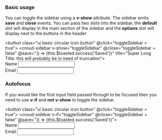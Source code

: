 ### Basic usage
You can toggle the sidebar using a **v-show** attribute. The sidebar emits **save** and **close** events. You can pass two slots into the sidebar, the **default** slot will display in the main section of the sidebar and the **options** slot will display next to the buttons in the header
    <div>
        <button class="ui basic circular icon button" @click="toggleSidebar = true">
            <i class="blue edit icon"></i>
        </button>
        <croud-sidebar v-show="toggleSidebar" @close="toggleSidebar = false" @save="() => {this.$toasted.success('Saved')}" title="Super Long Title: this will probably be in need of truncation">
            <croud-overflow-menu slot="options"  :options="[{name: 'Delete', method() {}, icon: 'close'}]"></croud-overflow-menu>
            <div class="ui very padded basic segment">
                <div class="ui form">
                    <div class="field">
                        <label>Name</label>
                        <input />
                    </div>
                    <div class="field">
                        <label>Email</label>
                        <input />
                    </div>
                </div>
            </div>
        </croud-sidebar>
    </div>

### Autofocus
If you would like the first input field passed through to be focused then you need to use **v-if** and **not v-show** to toggle the sidebar.
    <div>
        <button class="ui basic circular icon button" @click="toggleSidebar = true">
            <i class="blue edit icon"></i>
        </button>
        <croud-sidebar v-if="toggleSidebar" @close="toggleSidebar = false" @save="() => {this.$toasted.success('Saved')}">
            <croud-overflow-menu slot="options"  :options="[{name: 'Delete', method() {}, icon: 'close'}]"></croud-overflow-menu>
            <div class="ui very padded basic segment">
                <div class="ui form">
                    <div class="field">
                        <label>Name</label>
                        <input />
                    </div>
                    <div class="field">
                        <label>Email</label>
                        <input />
                    </div>
                </div>
            </div>
        </croud-sidebar>
    </div>
